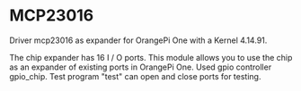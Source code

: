 # MCP23016
Driver mcp23016 as expander for OrangePi One with a Kernel 4.14.91.

The chip expander has 16 I / O ports. This module allows you to use the chip as an expander of existing ports in OrangePi One. Used gpio controller gpio_chip.
Test program "test" can open and close ports for testing.
